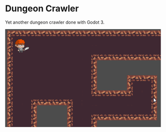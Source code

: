 # Dungeon Crawler
Yet another dungeon crawler done with Godot 3.

![Screenshot of first dungeon](./README.png)